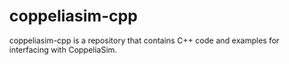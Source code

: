 # coppeliasim-cpp
coppeliasim-cpp is a repository that contains C++ code and examples for interfacing with CoppeliaSim. 
